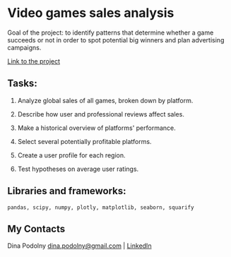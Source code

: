 # Video games sales analysis

Goal of the project: to identify patterns that determine whether a game succeeds or not in order to spot potential big winners and plan advertising campaigns.

[Link to the project](/video_games_sales_analysis.html)

## Tasks: 

1. Analyze global sales of all games, broken down by platform.

2. Describe how user and professional reviews affect sales.

3. Make a historical overview of platforms' performance.

4. Select several potentially profitable platforms.

5. Create a user profile for each region.

6. Test hypotheses on average user ratings.


## Libraries and frameworks:
`pandas, scipy, numpy, plotly, matplotlib, seaborn, squarify`

## My Contacts
Dina Podolny 
dina.podolny@gmail.com | [LinkedIn](linkedin.com/in/dina-podolny)